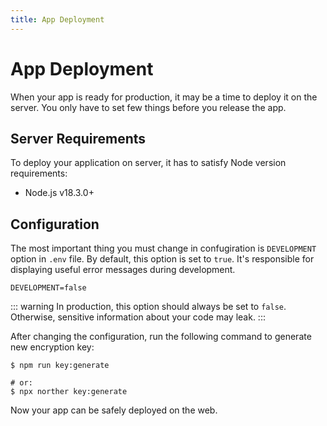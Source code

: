 ```yaml
---
title: App Deployment
---
```


# App Deployment

When your app is ready for production, it may be a time to deploy it on the server. You only have to set few things before you release the app.

## Server Requirements

To deploy your application on server, it has to satisfy Node version requirements:

- Node.js v18.3.0+

## Configuration

The most important thing you must change in confugiration is `DEVELOPMENT` option in `.env` file. By default, this option is set to `true`. It's responsible for displaying useful error messages during development.

```
DEVELOPMENT=false
```

::: warning
In production, this option should always be set to `false`. Otherwise, sensitive information about your code may leak.
:::

After changing the configuration, run the following command to generate new encryption key:

```shell
$ npm run key:generate

# or:
$ npx norther key:generate
```

Now your app can be safely deployed on the web.
